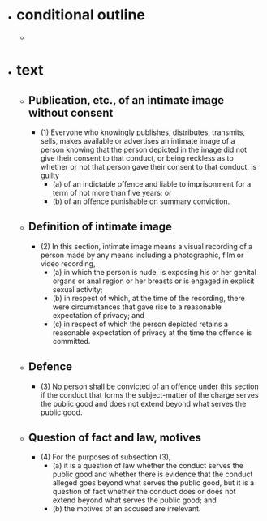 - # conditional outline
	-
- # text
	- ## Publication, etc., of an intimate image without consent
		- (1) Everyone who knowingly publishes, distributes, transmits, sells, makes available or advertises an intimate image of a person knowing that the person depicted in the image did not give their consent to that conduct, or being reckless as to whether or not that person gave their consent to that conduct, is guilty
			- (a) of an indictable offence and liable to imprisonment for a term of not more than five years; or
			- (b) of an offence punishable on summary conviction.
	- ## Definition of intimate image
		- (2) In this section, intimate image means a visual recording of a person made by any means including a photographic, film or video recording,
			- (a) in which the person is nude, is exposing his or her genital organs or anal region or her breasts or is engaged in explicit sexual activity;
			- (b) in respect of which, at the time of the recording, there were circumstances that gave rise to a reasonable expectation of privacy; and
			- (c) in respect of which the person depicted retains a reasonable expectation of privacy at the time the offence is committed.
	- ## Defence
		- (3) No person shall be convicted of an offence under this section if the conduct that forms the subject-matter of the charge serves the public good and does not extend beyond what serves the public good.
	- ## Question of fact and law, motives
		- (4) For the purposes of subsection (3),
			- (a) it is a question of law whether the conduct serves the public good and whether there is evidence that the conduct alleged goes beyond what serves the public good, but it is a question of fact whether the conduct does or does not extend beyond what serves the public good; and
			- (b) the motives of an accused are irrelevant.